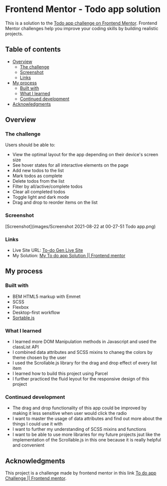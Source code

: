# Frontend Mentor - Todo app solution

This is a solution to the [Todo app challenge on Frontend Mentor](https://www.frontendmentor.io/challenges/todo-app-Su1_KokOW). Frontend Mentor challenges help you improve your coding skills by building realistic projects. 

## Table of contents

- [Overview](#overview)
  - [The challenge](#the-challenge)
  - [Screenshot](#screenshot)
  - [Links](#links)
- [My process](#my-process)
  - [Built with](#built-with)
  - [What I learned](#what-i-learned)
  - [Continued development](#continued-development)
- [Acknowledgments](#acknowledgments)

## Overview

### The challenge

Users should be able to:

- View the optimal layout for the app depending on their device's screen size
- See hover states for all interactive elements on the page
- Add new todos to the list
- Mark todos as complete
- Delete todos from the list
- Filter by all/active/complete todos
- Clear all completed todos
- Toggle light and dark mode
- Drag and drop to reorder items on the list

### Screenshot

[Screenshot](images/Screenshot 2021-08-22 at 00-27-51 Todo app.png)

### Links

- Live Site URL: [To-do Gen Live Site](https://todo-gen.netlify.app/)
- My Solution: [My To do app Solution || Frontend mentor](https://www.frontendmentor.io/solutions/desktop-first-approach-using-scss-and-vanilla-javascript-3RR0IPAUG)

## My process

### Built with

- BEM HTML5 markup with Emmet
- SCSS
- Flexbox
- Desktop-first workflow
- [Sortable.js](https://github.com/SortableJS/Sortable)

### What I learned

- I learned more DOM Manipulation methods in Javascript and used the classList API
- I combined data attributes and SCSS mixins to chaneg the colors by theme chosen by the user
- I used the Scrollable.js library for the drag and drop effect of every list item
- I learned how to build this project using Parcel
- I further practiced the fluid leyout for the responsive design of this project

### Continued development 

- The drag and drop functionality of this app could be improved by making it less sensitive when user would click the radio 
- I want to master the usage of data attributes and find out more about the things I could use it with
- I want to further my understanding of SCSS mixins and functions
- I want to be able to use more libraries for my future projects jsut like the implementation of the Scrollable.js in this one because it is really helpful and convenient

## Acknowledgments

This project is a challenge made by frontend mentor in this link [To do app Challenge || Frontend mentor](https://www.frontendmentor.io/challenges/todo-app-Su1_KokOW).

